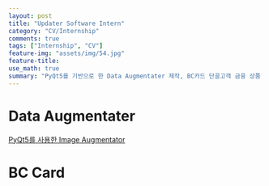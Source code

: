 ```yaml
---
layout: post
title: "Updater Software Intern"
category: "CV/Internship"
comments: true
tags: ["Internship", "CV"]
feature-img: "assets/img/54.jpg"
feature-title:
use_math: true
summary: "PyQt5를 기반으로 한 Data Augmentater 제작, BC카드 단골고객 금융 상품 제작"
---
```


# Data Augmentater

[PyQt5를 사용한 Image Augmentator](https://github.com/wansook0316/data_augmentater)

# BC Card
